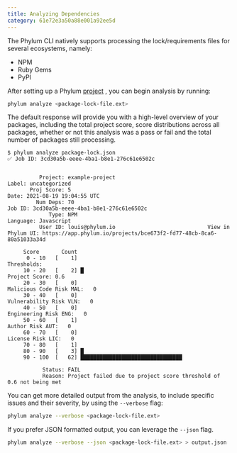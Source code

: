 ```yaml
---
title: Analyzing Dependencies
category: 61e72e3a50a88e001a92ee5d
---
```


The Phylum CLI natively supports processing the lock/requirements files for several ecosystems, namely:
* NPM
* Ruby Gems
* PyPI

After setting up a Phylum [project](doc:projects) , you can begin analysis by running:

```sh
phylum analyze <package-lock-file.ext>
```

The default response will provide you with a high-level overview of your packages, including the total project score, score distributions across all packages, whether or not this analysis was a pass or fail and the total number of packages still processing.

```
$ phylum analyze package-lock.json
✅ Job ID: 3cd30a5b-eeee-4ba1-b8e1-276c61e6502c


          Project: example-project                                         Label: uncategorized
       Proj Score: 5                                                        Date: 2021-08-19 19:04:55 UTC
         Num Deps: 70                                                     Job ID: 3cd30a5b-eeee-4ba1-b8e1-276c61e6502c
             Type: NPM                                                  Language: Javascript
          User ID: louis@phylum.io                             View in Phylum UI: https://app.phylum.io/projects/bce673f2-fd77-48cb-8ca6-80a51033a34d

     Score       Count
      0 - 10   [    1]                                                                                     Thresholds:
     10 - 20   [    2] █                                                                                Project Score: 0.6
     20 - 30   [    0]                                                                        Malicious Code Risk MAL:   0
     30 - 40   [    0]                                                                         Vulnerability Risk VLN:   0
     40 - 50   [    0]                                                                           Engineering Risk ENG:   0
     50 - 60   [    1]                                                                                Author Risk AUT:   0
     60 - 70   [    0]                                                                               License Risk LIC:   0
     70 - 80   [    1]
     80 - 90   [    3] █
     90 - 100  [   62] ████████████████████████████████

           Status: FAIL
           Reason: Project failed due to project score threshold of 0.6 not being met
```

You can get more detailed output from the analysis, to include specific issues and their severity, by using the `--verbose` flag:

```sh
phylum analyze --verbose <package-lock-file.ext>
```

If you prefer JSON formatted output, you can leverage the `--json` flag.

```sh
phylum analyze --verbose --json <package-lock-file.ext> > output.json
```
